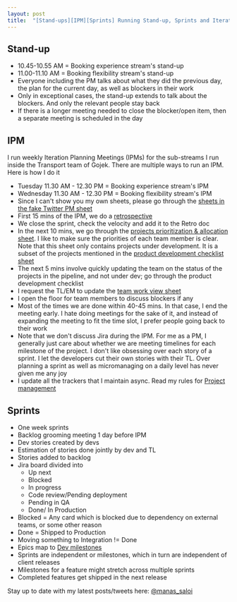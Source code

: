 ```yaml
---
layout: post
title:  "[Stand-ups][IPM][Sprints] Running Stand-up, Sprints and Iteration Planning Meetings"
---
```


## Stand-up

- 10.45-10.55 AM = Booking experience stream's stand-up
- 11.00-11.10 AM = Booking flexibility stream's stand-up
- Everyone including the PM talks about what they did the previous day, the plan for the current day, as well as blockers in their work
- Only in exceptional cases, the stand-up extends to talk about the blockers. And only the relevant people stay back
- If there is a longer meeting needed to close the blocker/open item, then a separate meeting is scheduled in the day

## IPM

I run weekly Iteration Planning Meetings (IPMs) for the sub-streams I run inside the Transport team of Gojek. There are multiple ways to run an IPM. Here is how I do it

- Tuesday 11.30 AM - 12.30 PM = Booking experience stream's IPM
- Wednesday 11.30 AM - 12.30 PM = Booking flexibility stream's IPM
- Since I can't show you my own sheets, please go through the [sheets in the fake Twitter PM sheet](https://docs.google.com/spreadsheets/d/1FbGVvFG4bPkazM-7AJb4Ukjv7X4Ho8oZStT1lJX23sI/edit#gid=0)
- First 15 mins of the IPM, we do a [retrospective](https://manassaloi.com/2020/03/29/retrospectives.html)
- We close the sprint, check the velocity and add it to the Retro doc
- In the next 10 mins, we go through the [projects prioritization & allocation sheet](https://docs.google.com/spreadsheets/d/1FbGVvFG4bPkazM-7AJb4Ukjv7X4Ho8oZStT1lJX23sI/edit#gid=642287720). I like to make sure the priorities of each team member is clear. Note that this sheet only contains projects under development. It is a subset of the projects mentioned in the [product development checklist sheet](https://docs.google.com/spreadsheets/d/1FbGVvFG4bPkazM-7AJb4Ukjv7X4Ho8oZStT1lJX23sI/edit#gid=1191664602)
- The next 5 mins involve quickly updating the team on the status of the projects in the pipeline, and not under dev; go through the product development checklist
- I request the TL/EM to update the [team work view sheet](https://docs.google.com/spreadsheets/d/1FbGVvFG4bPkazM-7AJb4Ukjv7X4Ho8oZStT1lJX23sI/edit#gid=203120845)
- I open the floor for team members to discuss blockers if any
- Most of the times we are done within 40-45 mins. In that case, I end the meeting early. I hate doing meetings for the sake of it, and instead of expanding the meeting to fit the time slot, I prefer people going back to their work
- Note that we don't discuss Jira during the IPM. For me as a PM, I generally just care about whether we are meeting timelines for each milestone of the project. I don't like obsessing over each story of a sprint. I let the developers cut their own stories with their TL. Over planning a sprint as well as micromanaging on a daily level has never given me any joy
- I update all the trackers that I maintain async. Read my rules for [Project management](https://manassaloi.com/2020/04/26/rules-project-management.html)

## Sprints

- One week sprints
- Backlog grooming meeting 1 day before IPM
- Dev stories created by devs
- Estimation of stories done jointly by dev and TL
- Stories added to backlog
- Jira board divided into
  - Up next
  - Blocked
  - In progress
  - Code review/Pending deployment
  - Pending in QA
  - Done/ In Production
- Blocked = Any card which is blocked due to dependency on external teams, or some other reason
- Done = Shipped to Production
- Moving something to Integration != Done
- Epics map to [Dev milestones](https://docs.google.com/document/d/1RvslTOIHBHknK54ftASaHcFEnK4ytueJ5_4jCjvDZkg/edit?usp=sharing)
- Sprints are independent or milestones, which in turn are independent of client releases
- Milestones for a feature might stretch across multiple sprints
- Completed features get shipped in the next release


Stay up to date with my latest posts/tweets here: [@manas_saloi](http://twitter.com/manas_saloi)
